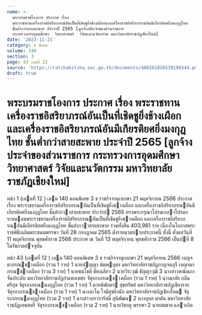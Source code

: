 ```yaml
---
name: >-
  พระบรมราชโองการ ประกาศ เรื่อง
  พระราชทานเครื่องราชอิสริยาภรณ์อันเป็นที่เชิดชูยิ่งช้างเผือกและเครื่องราชอิสริยาภรณ์อันมีเกียรติยศยิ่งมงกุฎไทย
  ชั้นต่ำกว่าสายสะพาย ประจำปี 2565 [ลูกจ้างประจำของส่วนราชการ
  กระทรวงการอุดมศึกษา  วิทยาศาสตร์  วิจัยและนวัตกรรม มหาวิทยาลัยราชภัฏเชียงใหม่]
date: '2023-11-21'
category: ข พิเศษ
volume: 140
section: 3
page: 43 เล่มที่ 12
source: 'https://ratchakitcha.soc.go.th/documents/488261026530198344.pdf'
draft: true
---
```


# พระบรมราชโองการ ประกาศ เรื่อง พระราชทานเครื่องราชอิสริยาภรณ์อันเป็นที่เชิดชูยิ่งช้างเผือกและเครื่องราชอิสริยาภรณ์อันมีเกียรติยศยิ่งมงกุฎไทย ชั้นต่ำกว่าสายสะพาย ประจำปี 2565 [ลูกจ้างประจำของส่วนราชการ กระทรวงการอุดมศึกษา  วิทยาศาสตร์  วิจัยและนวัตกรรม มหาวิทยาลัยราชภัฏเชียงใหม่]

หน้า 1 (เลมที่ 12 ) เลม 140 ตอนพิเศษ 3 ข ราชกิจจานุเบกษา 21 พฤศจิกายน 2566 ประกาศ เรื่อง พระราชทานเครื่องราชอิสริยาภรณอันเป็นที่เชิดชูยิ่งชางเผือก และเครื่องราชอิสริยาภรณอันมีเกียรติยศยิ่งมงกุฎไทย ชั้นต่ํากวาสายสะพาย ประจําป 2565 ทรงพระกรุณาโปรดเกลาโปรดกระหมอมพระราชทานเครื่องราชอิสริยาภรณอันเป็นที่เชิดชูยิ่งชางเผือก และเครื่องราชอิสริยาภรณอันมีเกียรติยศยิ่งมงกุฎไทย ชั้นต่ํากวาสายสะพาย รวมทั้งสิ้น 403,981 ราย เนื่องในโอกาสพระราชพิธีเฉลิมพระชนมพรรษา วันที่ 28 กรกฎาคม 2565 ดังรายนามทายประกาศนี้ ทั้งนี้ ตั้งแต่วันที่ 11 พฤศจิกายน พุทธศักราช 2566 ประกาศ ณ วันที่ 13 พฤศจิกายน พุทธศักราช 2566 เป็นปที่ 8 ในรัชกาลปจจุบัน

หน้า 43 (เลมที่ 12 ) เลม 140 ตอนพิเศษ 3 ข ราชกิจจานุเบกษา 21 พฤศจิกายน 2566 เบญจมาภรณชางเผือก (รวม 1 ราย) 1 นายปญญา พิมพบุตร มหาวิทยาลัยราชภัฏกาญจนบุรี เบญจมาภรณชางเผือก (รวม 3 ราย) 1 นายธนโชติ ชัยเฉลียว 2 นายวีระวุฒิ ธัญญาวุฒิ 3 นางสาวศณัณภา จั่นประดับ มหาวิทยาลัยราชภัฏกําแพงเพชร จัตุรถาภรณชางเผือก (รวม 1 ราย) 1 นางมาลัย กลิ่นศรีสุข จัตุรถาภรณมงกุฎไทย (รวม 1 ราย) 1 นายพิพักตร สุขทรัพย์ มหาวิทยาลัยราชภัฏเชียงราย จัตุรถาภรณชางเผือก (รวม 1 ราย) 1 นางละไม ใจมีสุขยิ่งนัก มหาวิทยาลัยราชภัฏเชียงใหม จัตุรถาภรณมงกุฎไทย (รวม 2 ราย) 1 นางสาวอรวรารัศมิ์ สุนิพัฒน 2 นางอุบล มาตัน มหาวิทยาลัยราชภัฏเทพสตรี จัตุรถาภรณชางเผือก (รวม 2 ราย) 1 นายวิชาญ พรรษา 2 นายสมชาย แกวเกิด
